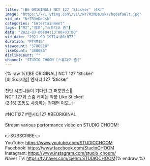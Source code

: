 ```yaml
---
title: "[BE ORIGINAL] NCT 127 'Sticker' (4K)"
image: "https:\/\/i.ytimg.com\/vi\/Nr7R3mDeJsk\/hqdefault.jpg"
vid_id: "Nr7R3mDeJsk"
categories: "Entertainment"
tags: ["M2","엠투","스튜디오 춤"]
date: "2022-03-06T04:13:00+03:00"
vid_date: "2021-09-19T14:00:07Z"
duration: "PT4M1S"
viewcount: "5786518"
likeCount: "380686"
dislikeCount: ""
channel: "STUDIO CHOOM [스튜디오 춤]"
---
```

{% raw %}[BE ORIGINAL] NCT 127 'Sticker'<br />[비 오리지널] 엔시티 127 'Sticker'<br /><br />천만 시즈니들이 기다린 그 퍼포먼스💚<br />NCT 127과 스춤 케미는 착붙 Like Sticker!<br />(2:15) 조명도 사랑하는 정재현 미모..✨<br /><br />#NCT127 #엔시티127 #BEORIGINAL<br /><br />Stream various performance video on STUDIO CHOOM!<br /><br />👉SUBSCRIBE👈<br />YouTube: <a rel="nofollow" target="blank" href="https://www.youtube.com/STUDIOCHOOM">https://www.youtube.com/STUDIOCHOOM</a><br />Facebook:  <a rel="nofollow" target="blank" href="https://www.facebook.com/StudioCHOOM">https://www.facebook.com/StudioCHOOM</a><br />Instagram: <a rel="nofollow" target="blank" href="https://www.instagram.com/studio_choom/">https://www.instagram.com/studio_choom/</a><br />Naver TV: <a rel="nofollow" target="blank" href="https://tv.naver.com/cjenm.STUDIOCHOOM">https://tv.naver.com/cjenm.STUDIOCHOOM</a>{% endraw %}
